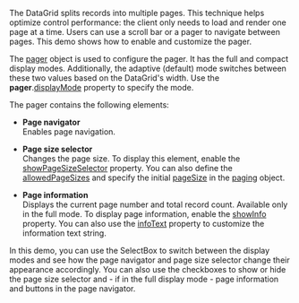 The DataGrid splits records into multiple pages. This technique helps optimize control performance: the client only needs to load and render one page at a time. Users can use a scroll bar or a pager to navigate between pages. This demo shows how to enable and customize the pager.

The [pager](/Documentation/ApiReference/UI_Components/dxDataGrid/Configuration/pager/) object is used to configure the pager. It has the full and compact display modes. Additionally, the adaptive (default) mode switches between these two values based on the DataGrid's width. Use the **pager**.[displayMode](/Documentation/ApiReference/UI_Components/dxDataGrid/Configuration/pager/#displayMode) property to specify the mode. 

The pager contains the following elements:

- **Page navigator**        
Enables page navigation.

- **Page size selector**        
Changes the page size. To display this element, enable the [showPageSizeSelector](/Documentation/ApiReference/UI_Components/dxDataGrid/Configuration/pager/#showPageSizeSelector) property. You can also define the [allowedPageSizes](/Documentation/ApiReference/UI_Components/dxDataGrid/Configuration/pager/#allowedPageSizes) and specify the initial [pageSize](/Documentation/ApiReference/UI_Components/dxDataGrid/Configuration/paging/#pageSize) in the [paging](/Documentation/ApiReference/UI_Components/dxDataGrid/Configuration/paging/) object.

- **Page information**           
Displays the current page number and total record count. Available only in the full mode. To display page information, enable the [showInfo](/Documentation/ApiReference/UI_Components/dxDataGrid/Configuration/pager/#showInfo) property. You can also use the [infoText](/Documentation/ApiReference/UI_Components/dxDataGrid/Configuration/pager/#infoText) property to customize the information text string.

In this demo, you can use the SelectBox to switch between the display modes and see how the page navigator and page size selector change their appearance accordingly. You can also use the checkboxes to show or hide the page size selector and - if in the full display mode - page information and buttons in the page navigator.